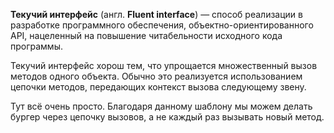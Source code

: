 **Текучий интерфейс** (англ. **Fluent interface**) — способ реализации в разработке программного обеспечения,
объектно-ориентированного API, нацеленный на повышение читабельности исходного кода программы.

Текучий интерфейс хорош тем, что упрощается множественный вызов методов одного объекта. Обычно это реализуется
использованием цепочки методов, передающих контекст вызова следующему звену.

Тут всё очень просто. Благодаря данному шаблону мы можем делать бургер через цепочку вызовов,
а не каждый раз вызывать новый метод.